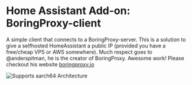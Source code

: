 # Home Assistant Add-on: BoringProxy-client

[aarch64-shield]: https://img.shields.io/badge/aarch64-yes-green.svg

A simple client that connects to a BoringProxy-server.
This is a solution to give a selfhosted HomeAssistant a public IP (provided you have a free/cheap VPS or AWS somewhere).
Much respect goes to @anderspitman, he is the creator of BoringProxy. Awesome work!
Please checkout his website [boringproxy.io](https://boringproxy.io)

![Supports aarch64 Architecture][aarch64-shield]

